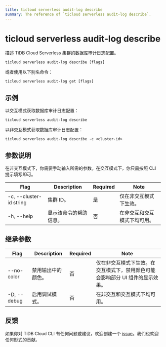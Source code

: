 ```yaml
---
title: ticloud serverless audit-log describe
summary: The reference of `ticloud serverless audit-log describe`.
---
```


# ticloud serverless audit-log describe

描述 TiDB Cloud Serverless 集群的数据库审计日志配置。

```shell
ticloud serverless audit-log describe [flags]
```

或者使用以下别名命令：

```shell
ticloud serverless audit-log get [flags]
```

## 示例

以交互模式获取数据库审计日志配置：

```shell
ticloud serverless audit-log describe
```

以非交互模式获取数据库审计日志配置：

```shell
ticloud serverless audit-log describe -c <cluster-id>
```

## 参数说明

在非交互模式下，你需要手动输入所需的参数。在交互模式下，你只需按照 CLI 提示填写即可。

| Flag                    | Description                | Required | Note                                                 |
|-------------------------|----------------------------|----------|------------------------------------------------------|
| -c, --cluster-id string | 集群 ID。                  | 是       | 仅在非交互模式下生效。                               |
| -h, --help              | 显示该命令的帮助信息。      | 否       | 在非交互和交互模式下均可用。                         |

## 继承参数

| Flag                 | Description                                                                                          | Required | Note                                                                                                             |
|----------------------|------------------------------------------------------------------------------------------------------|----------|------------------------------------------------------------------------------------------------------------------|
| --no-color           | 禁用输出中的颜色。                                                                                   | 否       | 仅在非交互模式下生效。在交互模式下，禁用颜色可能会影响部分 UI 组件的显示效果。                                   |
| -D, --debug          | 启用调试模式。                                                                                       | 否       | 在非交互和交互模式下均可用。                                                                                    |

## 反馈

如果你对 TiDB Cloud CLI 有任何问题或建议，欢迎创建一个 [issue](https://github.com/tidbcloud/tidbcloud-cli/issues/new/choose)。我们也欢迎任何形式的贡献。